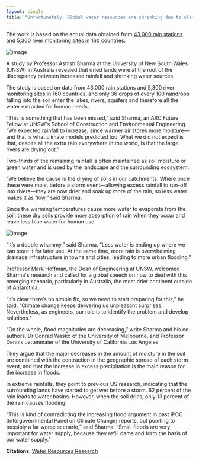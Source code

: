 ```yaml
---
layout: single
title: "Unfortunately: Global water resources are shrinking due to climate change"
---
```

The work is based on the actual data obtained from [43,000 rain stations and 5,300 river monitoring sites in 160 countries](https://agupubs.onlinelibrary.wiley.com/doi/full/10.1029/2018WR023749).

![image](https://images.unsplash.com/uploads/1412619540809486f481f/95ba7209?ixlib=rb-1.2.1&auto=format&fit=crop&w=1267&q=80)

A study by Professor Ashish Sharma at the University of New South Wales (UNSW) in Australia revealed that dried lands were at the root of the discrepancy between increased rainfall and shrinking water sources.

The study is based on data from 43,000 rain stations and 5,300 river monitoring sites in 160 countries, and only 36 drops of every 100 raindrops falling into the soil enter the lakes, rivers, aquifers and therefore all the water extracted for human needs.

“This is something that has been missed,” said Sharma, an ARC Future Fellow at UNSW's School of Construction and Environmental Engineering. “We expected rainfall to increase, since warmer air stores more moisture—and that is what climate models predicted too. What we did not expect is that, despite all the extra rain everywhere in the world, is that the large rivers are drying out.”

Two-thirds of the remaining rainfall is often maintained as soil moisture or green water and is used by the landscape and the surrounding ecosystem.

<script async src="//pagead2.googlesyndication.com/pagead/js/adsbygoogle.js"></script>
<ins class="adsbygoogle"
     style="display:block; text-align:center;"
     data-ad-layout="in-article"
     data-ad-format="fluid"
     data-ad-client="ca-pub-7868661326160958"
     data-ad-slot="3072558811"></ins>
<script>
     (adsbygoogle = window.adsbygoogle || []).push({});
</script>

“We believe the cause is the drying of soils in our catchments. Where once these were moist before a storm event—allowing excess rainfall to run-off into rivers—they are now drier and soak up more of the rain, so less water makes it as flow,” said Sharma.

Since the warming temperatures cause more water to evaporate from the soil, these dry soils provide more absorption of rain when they occur and leave less blue water for human use.

![image](https://images.unsplash.com/photo-1449175334484-66563eaeec14?ixlib=rb-1.2.1&auto=format&fit=crop&w=1350&q=80)

“It’s a double whammy,” said Sharma. “Less water is ending up where we can store it for later use. At the same time, more rain is overwhelming drainage infrastructure in towns and cities, leading to more urban flooding.”

Professor Mark Hoffman, the Dean of Engineering at UNSW, welcomed Sharma's research and called for a global speech on how to deal with this emerging scenario, particularly in Australia, the most drier continent outside of Antarctica.

“It’s clear there’s no simple fix, so we need to start preparing for this,” he said. “Climate change keeps delivering us unpleasant surprises. Nevertheless, as engineers, our role is to identify the problem and develop solutions.”

<script async src="//pagead2.googlesyndication.com/pagead/js/adsbygoogle.js"></script>
<ins class="adsbygoogle"
     style="display:block; text-align:center;"
     data-ad-layout="in-article"
     data-ad-format="fluid"
     data-ad-client="ca-pub-7868661326160958"
     data-ad-slot="3072558811"></ins>
<script>
     (adsbygoogle = window.adsbygoogle || []).push({});
</script>

“On the whole, flood magnitudes are decreasing,” write Sharma and his co-authors, Dr Conrad Wasko of the University of Melbourne, and Professor Dennis Lettenmaier of the University of California Los Angeles.

They argue that the major decreases in the amount of moisture in the soil are combined with the contraction in the geographic spread of each storm event, and that the increase in excess precipitation is the main reason for the increase in floods.

In extreme rainfalls, they point to previous US research, indicating that the surrounding lands have started to get wet before a storm. 62 percent of the rain leads to water basins. However, when the soil dries, only 13 percent of the rain causes flooding.

“This is kind of contradicting the increasing flood argument in past IPCC [Intergovernmental Panel on Climate Change] reports, but pointing to possibly a far worse scenario,” said Sharma. “Small floods are very important for water supply, because they refill dams and form the basis of our water supply.”

<p class="notice--info"><strong>Citations: </strong><a href="https://agupubs.onlinelibrary.wiley.com/journal/19447973">Water Resources Research</a></p>
